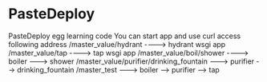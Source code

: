 # PasteDeploy
PasteDeploy egg learning code
You can start app and use curl access following address
/master_value/hydrant ----> hydrant wsgi app
/master_value/tap     ----> tap wsgi app
/master_value/boil/shower ----> boiler ---> shower
/master_value/purifier/drinking_fountain ---> purifier --> drinking_fountain
/master_test ---> boiler --> purifier --> tap
